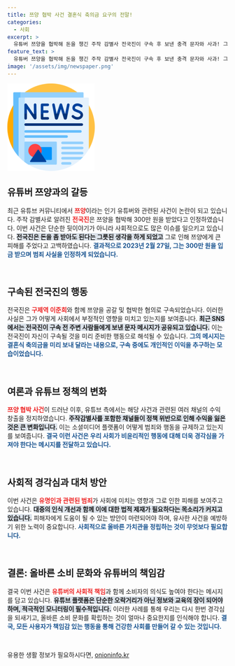 ```yaml
---
title: 쯔양 협박 사건 결혼식 축의금 요구의 전말!
categories:
  - 사회
excerpt: >
  유튜버 쯔양을 협박해 돈을 챙긴 주작 감별사 전국진이 구속 후 보낸 충격 문자와 사과! 그의 불순한 의도가 드러나며 소셜미디어에서 화제에 올랐다. 수익 정지된 채널과 함께 앞으로의 안전한 유튜브 환경은? 클릭해 확인하세요!
feature_text: >
  유튜버 쯔양을 협박해 돈을 챙긴 주작 감별사 전국진이 구속 후 보낸 충격 문자와 사과! 그의 불순한 의도가 드러나며 소셜미디어에서 화제에 올랐다. 수익 정지된 채널과 함께 앞으로의 안전한 유튜브 환경은? 클릭해 확인하세요!
image: '/assets/img/newspaper.png'
---
```


<p><img src="/assets/img/newspaper.png" alt="kimp 속보" /></p>

<h2 data-ke-size="size26">유튜버 쯔양과의 갈등</h2>

<p data-ke-size="size16">최근 유튜브 커뮤니티에서 <b><span style="color: #ee2323;">쯔양</span></b>이라는 인기 유튜버와 관련된 사건이 논란이 되고 있습니다. 주작 감별사로 알려진 <b><span style="color: #ee2323;">전국진</span></b>은 쯔양을 협박해 300만 원을 받았다고 인정하였습니다. 이번 사건은 단순한 뒷이야기가 아니라 사회적으로도 많은 이슈를 일으키고 있습니다. <b><span style="background-color: #21538527;">전국진은 돈을 좀 받아도 된다는 그릇된 생각을 하게 되었고</span></b> 그로 인해 쯔양에게 큰 피해를 주었다고 고백하였습니다. <b><span style="color: #1a5490;">결과적으로 2023년 2월 27일, 그는 300만 원을 입금 받으며 범죄 사실을 인정하게 되었습니다.</span></b></p>

<p data-ke-size="size16">&nbsp;</p>

<h2 data-ke-size="size26">구속된 전국진의 행동</h2>

<p data-ke-size="size16">전국진은 <b><span style="color: #ee2323;">구제역 이준희</span></b>와 함께 쯔양을 공갈 및 협박한 혐의로 구속되었습니다. 이러한 사실은 그가 어떻게 사회에서 부정적인 영향을 미치고 있는지를 보여줍니다. <b><span style="background-color: #21538527;">최근 SNS에서는 전국진이 구속 전 주변 사람들에게 보낸 문자 메시지가 공유되고 있습니다.</span></b> 이는 전국진이 자신이 구속될 것을 미리 준비한 행동으로 해석될 수 있습니다. <b><span style="color: #1a5490;">그의 메시지는 결혼식 축의금을 미리 보내 달라는 내용으로, 구속 중에도 개인적인 이익을 추구하는 모습이었습니다.</span></b></p>

<p data-ke-size="size16">&nbsp;</p>

<h2 data-ke-size="size26">여론과 유튜브 정책의 변화</h2>

<p data-ke-size="size16"><b><span style="color: #ee2323;">쯔양 협박 사건</span></b>이 드러난 이후, 유튜브 측에서는 해당 사건과 관련된 여러 채널의 수익 창출을 정지하였습니다. <b><span style="background-color: #21538527;">주작감별사를 포함한 채널들이 정책 위반으로 인해 수익을 잃은 것은 큰 변화입니다.</span></b> 이는 소셜미디어 플랫폼이 어떻게 범죄와 행동을 규제하고 있는지를 보여줍니다. <b><span style="color: #1a5490;">결국 이런 사건은 우리 사회가 비윤리적인 행동에 대해 더욱 경각심을 가져야 한다는 메시지를 전달하고 있습니다.</span></b></p>

<p data-ke-size="size16">&nbsp;</p>

<h2 data-ke-size="size26">사회적 경각심과 대처 방안</h2>

<p data-ke-size="size16">이번 사건은 <b><span style="color: #ee2323;">유명인과 관련된 범죄</span></b>가 사회에 미치는 영향과 그로 인한 피해를 보여주고 있습니다. <b><span style="background-color: #21538527;">대중의 인식 개선과 함께 이에 대한 법적 제재가 필요하다는 목소리가 커지고 있습니다.</span></b> 피해자에게 도움이 될 수 있는 방안이 마련되어야 하며, 유사한 사건을 예방하기 위한 노력이 중요합니다. <b><span style="color: #1a5490;">사회적으로 올바른 가치관을 정립하는 것이 무엇보다 필요합니다.</span></b></p>

<p data-ke-size="size16">&nbsp;</p>

<h2 data-ke-size="size26">결론: 올바른 소비 문화와 유튜버의 책임감</h2>

<p data-ke-size="size16">결국 이번 사건은 <b><span style="color: #ee2323;">유튜버의 사회적 책임</span></b>과 함께 소비자의 의식도 높여야 한다는 메시지를 담고 있습니다. <b><span style="background-color: #21538527;">유튜브 플랫폼은 단순한 오락거리가 아닌 정보와 교육의 장이 되어야 하며, 적극적인 모니터링이 필수적입니다.</span></b> 이러한 사례를 통해 우리는 다시 한번 경각심을 되새기고, 올바른 소비 문화를 확립하는 것이 얼마나 중요한지를 인식해야 합니다. <b><span style="color: #1a5490;">결국, 모든 사용자가 책임감 있는 행동을 통해 건강한 사회를 만들어 갈 수 있는 것입니다.</span></b></p>

<p data-ke-size="size16">&nbsp;</p>
유용한 생활 정보가 필요하시다면, <a href="https://onioninfo.kr" rel="dofollow">onioninfo.kr</a>


